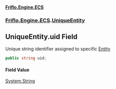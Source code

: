 #### [Friflo.Engine.ECS](index.md 'index')
### [Friflo.Engine.ECS](Friflo.Engine.ECS.md 'Friflo.Engine.ECS').[UniqueEntity](UniqueEntity.md 'Friflo.Engine.ECS.UniqueEntity')

## UniqueEntity.uid Field

Unique string identifier assigned to specific [Entity](Entity.md 'Friflo.Engine.ECS.Entity')

```csharp
public string uid;
```

#### Field Value
[System.String](https://docs.microsoft.com/en-us/dotnet/api/System.String 'System.String')